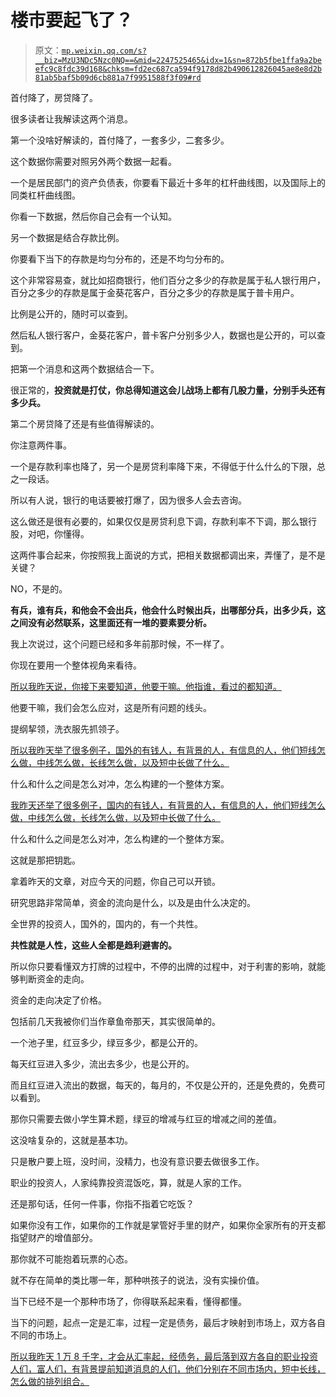 # 楼市要起飞了？

> 原文：[`mp.weixin.qq.com/s?__biz=MzU3NDc5Nzc0NQ==&mid=2247525465&idx=1&sn=872b5fbe1ffa9a2beefc9c8fdc39d168&chksm=fd2ec687ca594f9178d82b490612826045ae8e8d2b81ab5baf5b09d6cb881a7f9951588f3f09#rd`](http://mp.weixin.qq.com/s?__biz=MzU3NDc5Nzc0NQ==&mid=2247525465&idx=1&sn=872b5fbe1ffa9a2beefc9c8fdc39d168&chksm=fd2ec687ca594f9178d82b490612826045ae8e8d2b81ab5baf5b09d6cb881a7f9951588f3f09#rd)

首付降了，房贷降了。

很多读者让我解读这两个消息。 

第一个没啥好解读的，首付降了，一套多少，二套多少。

这个数据你需要对照另外两个数据一起看。

一个是居民部门的资产负债表，你要看下最近十多年的杠杆曲线图，以及国际上的同类杠杆曲线图。 

你看一下数据，然后你自己会有一个认知。 

另一个数据是结合存款比例。

你要看下当下的存款是均匀分布的，还是不均匀分布的。 

这个非常容易查，就比如招商银行，他们百分之多少的存款是属于私人银行用户，百分之多少的存款是属于金葵花客户，百分之多少的存款是属于普卡用户。 

比例是公开的，随时可以查到。 

然后私人银行客户，金葵花客户，普卡客户分别多少人，数据也是公开的，可以查到。 

把第一个消息和这两个数据结合一下。 

很正常的，**投资就是打仗，你总得知道这会儿战场上都有几股力量，分别手头还有多少兵。** 

第二个房贷降了还是有些值得解读的。

你注意两件事。 

一个是存款利率也降了，另一个是房贷利率降下来，不得低于什么什么的下限，总之一段话。

所以有人说，银行的电话要被打爆了，因为很多人会去咨询。 

这么做还是很有必要的，如果仅仅是房贷利息下调，存款利率不下调，那么银行股，对吧，你懂得。 

这两件事合起来，你按照我上面说的方式，把相关数据都调出来，弄懂了，是不是关键？ 

NO，不是的。

**有兵，谁有兵，和他会不会出兵，他会什么时候出兵，出哪部分兵，出多少兵，这之间没有必然联系，这里面还有一堆的要素要分析。**

我上次说过，这个问题已经和多年前那时候，不一样了。 

你现在要用一个整体视角来看待。 

[所以我昨天说，你接下来要知道，他要干嘛。他指谁，看过的都知道。](http://mp.weixin.qq.com/s?__biz=Mzg4MTg2MzU3Mg==&mid=2247484193&idx=1&sn=e76e2b96be37489a0854568ac84dd5e0&chksm=cf5e3ddaf829b4cc7a28ef0fc52fe8b2f77b6c202918c7011445946a4cbf654a138ab048b1f4&scene=21#wechat_redirect) 

他要干嘛，我们会怎么应对，这是所有问题的线头。

提纲挈领，洗衣服先抓领子。 

[所以我昨天举了很多例子，国外的有钱人，有背景的人，有信息的人，他们短线怎么做，中线怎么做，长线怎么做，以及短中长做了什么。](http://mp.weixin.qq.com/s?__biz=Mzg4MTg2MzU3Mg==&mid=2247484193&idx=1&sn=e76e2b96be37489a0854568ac84dd5e0&chksm=cf5e3ddaf829b4cc7a28ef0fc52fe8b2f77b6c202918c7011445946a4cbf654a138ab048b1f4&scene=21#wechat_redirect) 

什么和什么之间是怎么对冲，怎么构建的一个整体方案。

[我昨天还举了很多例子，国内的有钱人，有背景的人，有信息的人，他们短线怎么做，中线怎么做，长线怎么做，以及短中长做了什么。](http://mp.weixin.qq.com/s?__biz=Mzg4MTg2MzU3Mg==&mid=2247484193&idx=1&sn=e76e2b96be37489a0854568ac84dd5e0&chksm=cf5e3ddaf829b4cc7a28ef0fc52fe8b2f77b6c202918c7011445946a4cbf654a138ab048b1f4&scene=21#wechat_redirect)

什么和什么之间是怎么对冲，怎么构建的一个整体方案。

这就是那把钥匙。 

拿着昨天的文章，对应今天的问题，你自己可以开锁。 

研究思路非常简单，资金的流向是什么，以及是由什么决定的。 

全世界的投资人，国外的，国内的，有一个共性。 

**共性就是人性，这些人全都是趋利避害的。**

所以你只要看懂双方打牌的过程中，不停的出牌的过程中，对于利害的影响，就能够判断资金的走向。 

资金的走向决定了价格。 

包括前几天我被你们当作章鱼帝那天，其实很简单的。 

一个池子里，红豆多少，绿豆多少，都是公开的。

每天红豆进入多少，流出去多少，也是公开的。

而且红豆进入流出的数据，每天的，每月的，不仅是公开的，还是免费的，免费可以看到。 

那你只需要去做小学生算术题，绿豆的增减与红豆的增减之间的差值。 

这没啥复杂的，这就是基本功。 

只是散户要上班，没时间，没精力，也没有意识要去做很多工作。

职业的投资人，人家纯靠投资混饭吃，算，就是人家的工作。 

还是那句话，任何一件事，你指不指着它吃饭？ 

如果你没有工作，如果你的工作就是掌管好手里的财产，如果你全家所有的开支都指望财产的增值部分。

那你就不可能抱着玩票的心态。 

就不存在简单的类比哪一年，那种哄孩子的说法，没有实操价值。 

当下已经不是一个那种市场了，你得联系起来看，懂得都懂。

当下的问题，起点一定是汇率，过程一定是债务，最后才映射到市场上，双方各自不同的市场上。 

[所以我昨天 1 万 8 千字，才会从汇率起，经债务，最后落到双方各自的职业投资人们，富人们，有背景提前知道消息的人们，他们分别在不同市场内，短中长线，怎么做的排列组合。](http://mp.weixin.qq.com/s?__biz=Mzg4MTg2MzU3Mg==&mid=2247484193&idx=1&sn=e76e2b96be37489a0854568ac84dd5e0&chksm=cf5e3ddaf829b4cc7a28ef0fc52fe8b2f77b6c202918c7011445946a4cbf654a138ab048b1f4&scene=21#wechat_redirect)
